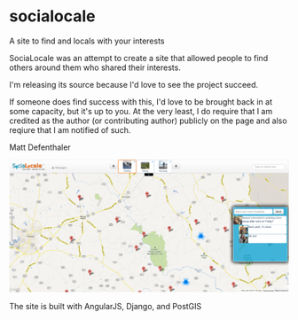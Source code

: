socialocale
===========

A site to find and locals with your interests

SociaLocale was an attempt to create a site that allowed people to find others around them who shared their interests.

I'm releasing its source because I'd love to see the project succeed. 

If someone does find success with this, I'd love to be brought back in at some capacity, but it's up to you. 
At the very least, I do require that I am credited as the author (or contributing author) publicly on the page and also reqiure that I am notified of such.

Matt Defenthaler

![Screenshot](/docs/screenshot.png)

The site is built with AngularJS, Django, and PostGIS
